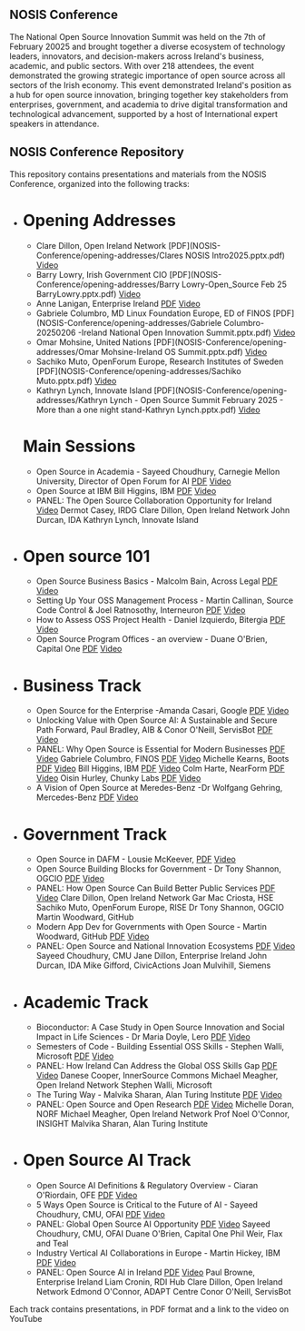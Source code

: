 ## NOSIS Conference 

The National Open Source Innovation Summit was held on the 7th of February 20025 and brought together a diverse ecosystem of technology leaders, innovators, and decision-makers across Ireland's business, academic, and public sectors. With over 218 attendees, the event demonstrated the growing strategic importance of open source across all sectors of the Irish economy.
This event demonstrated Ireland's position as a hub for open source innovation, bringing together key stakeholders from enterprises, government, and academia to drive digital transformation and technological advancement, supported by a host of International expert speakers in attendance.

## NOSIS Conference Repository
This repository contains presentations and materials from the NOSIS Conference, organized into the following tracks:


- # Opening Addresses
    - Clare Dillon, Open Ireland Network [PDF](NOSIS-Conference/opening-addresses/Clares NOSIS Intro2025.pptx.pdf) [Video](link_to_video)
    - Barry Lowry, Irish Government CIO [PDF](NOSIS-Conference/opening-addresses/Barry Lowry-Open_Source Feb 25 BarryLowry.pptx.pdf) [Video](link_to_video)
    - Anne Lanigan, Enterprise Ireland [PDF]() [Video](link_to_video)
    - Gabriele Columbro, MD Linux Foundation Europe, ED of FINOS [PDF](NOSIS-Conference/opening-addresses/Gabriele Columbro-20250206 -Ireland National Open Innovation Summit.pptx.pdf) [Video](link_to_video)
    - Omar Mohsine, United Nations [PDF](NOSIS-Conference/opening-addresses/Omar Mohsine-Ireland OS Summit.pptx.pdf) [Video](link_to_video)
    - Sachiko Muto, OpenForum Europe, Research Institutes of Sweden [PDF](NOSIS-Conference/opening-addresses/Sachiko Muto.pptx.pdf) [Video](link_to_video)
    - Kathryn Lynch, Innovate Island [PDF](NOSIS-Conference/opening-addresses/Kathryn Lynch - Open Source Summit February 2025 - More than a one night stand-Kathryn Lynch.pptx.pdf) [Video](link_to_video)
    # Main Sessions
    - Open Source in Academia - Sayeed Choudhury, Carnegie Mellon University, Director of Open Forum for AI [PDF](NOSIS-Conference/main-sessions/academia/Sayeed_-_Open_Source_in_Academia_--_NOSIS_2025.pptx.pdf) [Video](link_to_video)
    - Open Source at IBM Bill Higgins, IBM [PDF](NOSIS-Conference/main-sessions/ibm/Bill_Higgins_-_OpenSource_at_IBM_-_Bill_Higgins.pptx.pdf) [Video](link_to_video)
    - PANEL: The Open Source Collaboration Opportunity for Ireland [Video](link_to_video)
        Dermot Casey, IRDG
        Clare Dillon, Open Ireland Network
        John Durcan, IDA
        Kathryn Lynch, Innovate Island
- # Open source 101
    - Open Source Business Basics - Malcolm Bain, Across Legal [PDF](NOSIS-Conference/main-sessions/oss-101/Malcolm_Bain_Open_source_101_Business_Basics.pdf) [Video](link_to_video)
    - Setting Up Your OSS Management Process - Martin Callinan, Source Code Control & Joel Ratnosothy, Interneuron  [PDF](NOSIS-Conference/main-sessions/oss-101/Martin_Callinan_-_Open_Ireland_Feb_25.pptx.pdf) [Video](link_to_video)
    - How to Assess OSS Project Health - Daniel Izquierdo, Bitergia  [PDF](NOSIS-Conference/main-sessions/oss-101/Daniel_Izquierdo_-_How_to_Assess_OSS_Health.pdf) [Video](link_to_video)
    - Open Source Program Offices - an overview - Duane O'Brien, Capital One  [PDF](NOSIS-Conference/main-sessions/oss-101/Duane_O'Brien_-_Open_Source_Programs_Offices_-_An_Overview.pptx.pdf) [Video](link_to_video)
- # Business Track
    - Open Source for the Enterprise -Amanda Casari, Google [PDF](link_to_pdf) [Video](link_to_video)
    - Unlocking Value with Open Source AI: A Sustainable and Secure Path Forward, Paul Bradley, AIB & Conor O'Neill, ServisBot [PDF](link_to_pdf) [Video](link_to_video)
    - PANEL: Why Open Source is Essential for Modern Businesses [PDF](link_to_pdf) [Video](link_to_video)
        Gabriele Columbro, FINOS [PDF](link_to_pdf) [Video](link_to_video)
        Michelle Kearns, Boots [PDF](link_to_pdf) [Video](link_to_video)
        Bill Higgins, IBM [PDF](link_to_pdf) [Video](link_to_video)
        Colm Harte, NearForm [PDF](link_to_pdf) [Video](link_to_video)
        Oisin Hurley, Chunky Labs [PDF](link_to_pdf) [Video](link_to_video)
    - A Vision of Open Source at Meredes-Benz -Dr Wolfgang Gehring, Mercedes-Benz [PDF](link_to_pdf) [Video](link_to_video)
- # Government Track 
    - Open Source in DAFM - Lousie McKeever, [PDF](link_to_pdf) [Video](link_to_video)
    - Open Source Building Blocks for Government - Dr Tony Shannon, OGCIO [PDF](link_to_pdf) [Video](link_to_video)
    - PANEL: How Open Source Can Build Better Public Services [PDF](link_to_pdf) [Video](link_to_video)
        Clare Dillon, Open Ireland Network
        Gar Mac Criosta, HSE
        Sachiko Muto, OpenForum Europe, RISE
        Dr Tony Shannon, OGCIO
        Martin Woodward, GitHub
    - Modern App Dev for Governments with Open Source - Martin Woodward, GitHub [PDF](link_to_pdf) [Video](link_to_video)
    - PANEL: Open Source and National Innovation Ecosystems [PDF](link_to_pdf) [Video](link_to_video)
        Sayeed Choudhury, CMU
        Jane Dillon, Enterprise Ireland
        John Durcan, IDA
        Mike Gifford, CivicActions
        Joan Mulvihill, Siemens
- # Academic Track
    - Bioconductor: A Case Study in Open Source Innovation and Social Impact in Life Sciences - Dr Maria Doyle, Lero [PDF](link_to_pdf) [Video](link_to_video)
    - Semesters of Code - Building Essential OSS Skills - Stephen Walli, Microsoft [PDF](link_to_pdf) [Video](link_to_video)
    - PANEL: How Ireland Can Address the Global OSS Skills Gap [PDF](link_to_pdf) [Video](link_to_video)
        Danese Cooper, InnerSource Commons
        Michael Meagher, Open Ireland Network 
        Stephen Walli, Microsoft
    -  The Turing Way - Malvika Sharan, Alan Turing Institute [PDF](link_to_pdf) [Video](link_to_video)
    -  PANEL: Open Source and Open Research [PDF](link_to_pdf) [Video](link_to_video)
        Michelle Doran, NORF
        Michael Meagher, Open Ireland Network 
        Prof Noel O'Connor, INSIGHT
        Malvika Sharan, Alan Turing Institute
- # Open Source AI Track
    -  Open Source AI Definitions & Regulatory Overview - Ciaran O'Riordain, OFE [PDF](link_to_pdf) [Video](link_to_video)
    -  5 Ways Open Source is Critical to the Future of AI - Sayeed Choudhury, CMU, OFAI [PDF](link_to_pdf) [Video](link_to_video) 
    - PANEL: Global Open Source AI Opportunity [PDF](link_to_pdf) [Video](link_to_video)
        Sayeed Choudhury, CMU, OFAI
        Duane O'Brien, Capital One
        Phil Weir, Flax and Teal
    - Industry Vertical AI Collaborations in Europe - Martin Hickey, IBM [PDF](link_to_pdf) [Video](link_to_video)
    - PANEL: Open Source AI in Ireland [PDF](link_to_pdf) [Video](link_to_video)
        Paul Browne, Enterprise Ireland
        Liam Cronin, RDI Hub
        Clare Dillon, Open Ireland Network
        Edmond O'Connor, ADAPT Centre
        Conor O'Neill, ServisBot

Each track contains presentations, in PDF format and a link to the video on YouTube
